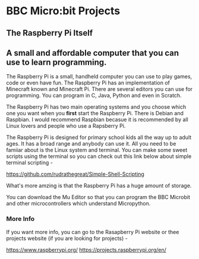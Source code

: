 # BBC Micro:bit Projects
## The Raspberry Pi Itself

A small and affordable computer that you can use to learn programming.
------------------------------------------------------------------------------------------------------------------------------------------

The Raspberry Pi is a small, handheld computer you can use to play games, code or even have fun. The Raspberry Pi has an implementation of Minecraft known and Minecraft Pi. There are several editors you can use for programming. You can program in C, Java, Python and even in Scratch.

The Raspberry Pi has two main operating systems and you choose which one you want when you **first** start the Raspberry Pi. There is Debian and Raspbian. I would recommend Raspbian becasue it is recommended by all Linux lovers and people who use a Rapsberry Pi.

The Raspberry Pi is designed for primary school kids all the way up to adult ages. It has a broad range and anybody can use it. All you need to be famiiar about is the Linux system and terminal. You can make some sweet scripts using the terminal so you can check out this link below about simple terminal scripting -

https://github.com/rudrathegreat/Simple-Shell-Scripting

What's more amzing is that the Raspberry Pi has a huge amount of storage.

You can download the Mu Editor so that you can program the BBC Microbit and other microcontrollers which understand Micropython.

### More Info

If you want more info, you can go to the Rasapberry  Pi website or thee projects website (if you are looking for projects) -

https://www.raspberrypi.org/
https://projects.raspberrypi.org/en/
